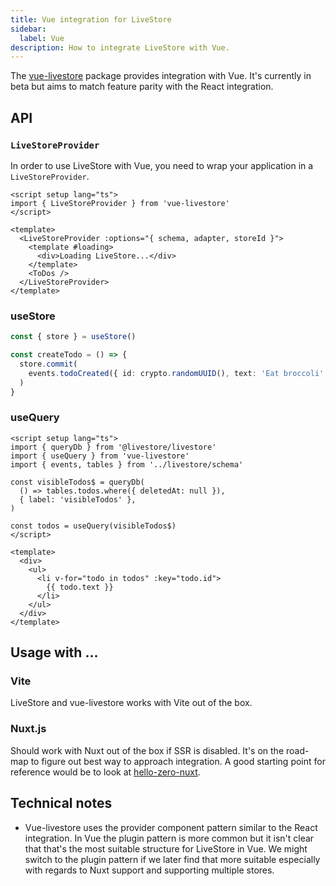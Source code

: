 ```yaml
---
title: Vue integration for LiveStore
sidebar:
  label: Vue
description: How to integrate LiveStore with Vue.
---
```


The [vue-livestore](https://github.com/slashv/vue-livestore) package provides integration with Vue. It's currently in beta but aims to match feature parity with the React integration.

## API

### `LiveStoreProvider`

In order to use LiveStore with Vue, you need to wrap your application in a `LiveStoreProvider`.

```vue
<script setup lang="ts">
import { LiveStoreProvider } from 'vue-livestore'
</script>

<template>
  <LiveStoreProvider :options="{ schema, adapter, storeId }">
    <template #loading>
      <div>Loading LiveStore...</div>
    </template>
    <ToDos />
  </LiveStoreProvider>
</template>
```

### useStore

```ts
const { store } = useStore()

const createTodo = () => {
  store.commit(
    events.todoCreated({ id: crypto.randomUUID(), text: 'Eat broccoli' })
  )
}
```

### useQuery

```vue
<script setup lang="ts">
import { queryDb } from '@livestore/livestore'
import { useQuery } from 'vue-livestore'
import { events, tables } from '../livestore/schema'

const visibleTodos$ = queryDb(
  () => tables.todos.where({ deletedAt: null }),
  { label: 'visibleTodos' },
)

const todos = useQuery(visibleTodos$)
</script>

<template>
  <div>
    <ul>
      <li v-for="todo in todos" :key="todo.id">
        {{ todo.text }}
      </li>
    </ul>
  </div>
</template>
```

## Usage with ...

### Vite

LiveStore and vue-livestore works with Vite out of the box.

### Nuxt.js

Should work with Nuxt out of the box if SSR is disabled. It's on the road-map to figure out best way to approach integration. A good starting point for reference would be to look at [hello-zero-nuxt](https://github.com/danielroe/hello-zero-nuxt).

## Technical notes

- Vue-livestore uses the provider component pattern similar to the React integration. In Vue the plugin pattern is more common but it isn't clear that that's the most suitable structure for LiveStore in Vue. We might switch to the plugin pattern if we later find that more suitable especially with regards to Nuxt support and supporting multiple stores.